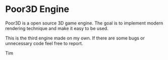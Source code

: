 # Poor3D Engine
Poor3D is a open source 3D game engine. The goal is to implement modern rendering technique and make it easy to be used.

This is the third engine made on my own. If there are some bugs or unnecessary code feel free to report.

Tim